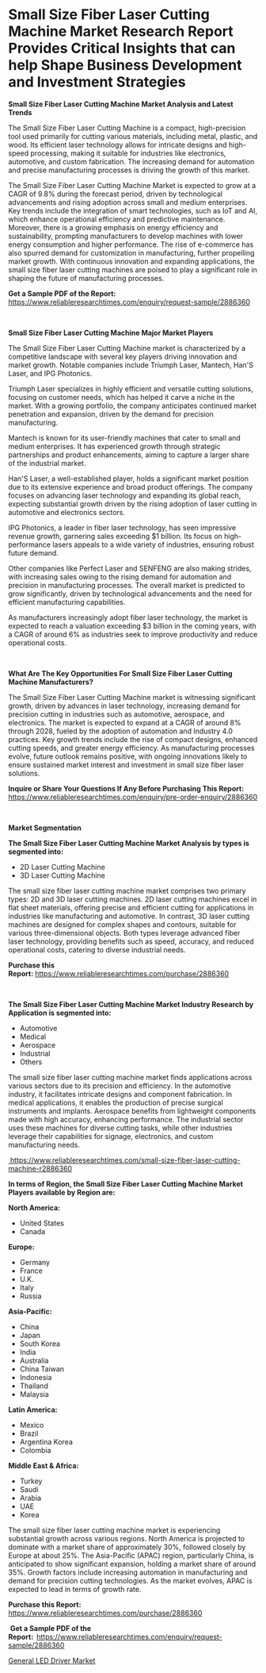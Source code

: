<p><h1>Small Size Fiber Laser Cutting Machine Market Research Report Provides Critical Insights that can help Shape Business Development and Investment Strategies</h1></p><p><strong>Small Size Fiber Laser Cutting Machine Market Analysis and Latest Trends</strong></p>
<p><p>The Small Size Fiber Laser Cutting Machine is a compact, high-precision tool used primarily for cutting various materials, including metal, plastic, and wood. Its efficient laser technology allows for intricate designs and high-speed processing, making it suitable for industries like electronics, automotive, and custom fabrication. The increasing demand for automation and precise manufacturing processes is driving the growth of this market.</p><p>The Small Size Fiber Laser Cutting Machine Market is expected to grow at a CAGR of 9.8% during the forecast period, driven by technological advancements and rising adoption across small and medium enterprises. Key trends include the integration of smart technologies, such as IoT and AI, which enhance operational efficiency and predictive maintenance. Moreover, there is a growing emphasis on energy efficiency and sustainability, prompting manufacturers to develop machines with lower energy consumption and higher performance. The rise of e-commerce has also spurred demand for customization in manufacturing, further propelling market growth. With continuous innovation and expanding applications, the small size fiber laser cutting machines are poised to play a significant role in shaping the future of manufacturing processes.</p></p>
<p><strong>Get a Sample PDF of the Report:&nbsp;</strong> <a href="https://www.reliableresearchtimes.com/enquiry/request-sample/2886360?utm_campaign=2203&utm_medium=2&utm_source=Github&utm_content=ia&utm_term=13032025&utm_id=small-size-fiber-laser-cutting-machine">https://www.reliableresearchtimes.com/enquiry/request-sample/2886360</a></p>
<p>&nbsp;</p>
<p><strong>Small Size Fiber Laser Cutting Machine Major Market Players</strong></p>
<p><p>The Small Size Fiber Laser Cutting Machine market is characterized by a competitive landscape with several key players driving innovation and market growth. Notable companies include Triumph Laser, Mantech, Han'S Laser, and IPG Photonics. </p><p>Triumph Laser specializes in highly efficient and versatile cutting solutions, focusing on customer needs, which has helped it carve a niche in the market. With a growing portfolio, the company anticipates continued market penetration and expansion, driven by the demand for precision manufacturing.</p><p>Mantech is known for its user-friendly machines that cater to small and medium enterprises. It has experienced growth through strategic partnerships and product enhancements, aiming to capture a larger share of the industrial market.</p><p>Han'S Laser, a well-established player, holds a significant market position due to its extensive experience and broad product offerings. The company focuses on advancing laser technology and expanding its global reach, expecting substantial growth driven by the rising adoption of laser cutting in automotive and electronics sectors.</p><p>IPG Photonics, a leader in fiber laser technology, has seen impressive revenue growth, garnering sales exceeding $1 billion. Its focus on high-performance lasers appeals to a wide variety of industries, ensuring robust future demand.</p><p>Other companies like Perfect Laser and SENFENG are also making strides, with increasing sales owing to the rising demand for automation and precision in manufacturing processes. The overall market is predicted to grow significantly, driven by technological advancements and the need for efficient manufacturing capabilities.</p><p>As manufacturers increasingly adopt fiber laser technology, the market is expected to reach a valuation exceeding $3 billion in the coming years, with a CAGR of around 6% as industries seek to improve productivity and reduce operational costs.</p></p>
<p>&nbsp;</p>
<p><strong>What Are The Key Opportunities For Small Size Fiber Laser Cutting Machine Manufacturers?</strong></p>
<p><p>The Small Size Fiber Laser Cutting Machine market is witnessing significant growth, driven by advances in laser technology, increasing demand for precision cutting in industries such as automotive, aerospace, and electronics. The market is expected to expand at a CAGR of around 8% through 2028, fueled by the adoption of automation and Industry 4.0 practices. Key growth trends include the rise of compact designs, enhanced cutting speeds, and greater energy efficiency. As manufacturing processes evolve, future outlook remains positive, with ongoing innovations likely to ensure sustained market interest and investment in small size fiber laser solutions.</p></p>
<p><strong>Inquire or Share Your Questions If Any Before Purchasing This Report:</strong> <a href="https://www.reliableresearchtimes.com/enquiry/pre-order-enquiry/2886360?utm_campaign=2203&utm_medium=2&utm_source=Github&utm_content=ia&utm_term=13032025&utm_id=small-size-fiber-laser-cutting-machine">https://www.reliableresearchtimes.com/enquiry/pre-order-enquiry/2886360</a></p>
<p>&nbsp;</p>
<p><strong>Market Segmentation</strong></p>
<p><strong>The Small Size Fiber Laser Cutting Machine Market Analysis by types is segmented into:</strong></p>
<p><ul><li>2D Laser Cutting Machine</li><li>3D Laser Cutting Machine</li></ul></p>
<p><p>The small size fiber laser cutting machine market comprises two primary types: 2D and 3D laser cutting machines. 2D laser cutting machines excel in flat sheet materials, offering precise and efficient cutting for applications in industries like manufacturing and automotive. In contrast, 3D laser cutting machines are designed for complex shapes and contours, suitable for various three-dimensional objects. Both types leverage advanced fiber laser technology, providing benefits such as speed, accuracy, and reduced operational costs, catering to diverse industrial needs.</p></p>
<p><strong>Purchase this Report:&nbsp;</strong><a href="https://www.reliableresearchtimes.com/purchase/2886360?utm_campaign=2203&utm_medium=2&utm_source=Github&utm_content=ia&utm_term=13032025&utm_id=small-size-fiber-laser-cutting-machine">https://www.reliableresearchtimes.com/purchase/2886360</a></p>
<p>&nbsp;</p>
<p><strong>The Small Size Fiber Laser Cutting Machine Market Industry Research by Application is segmented into:</strong></p>
<p><ul><li>Automotive</li><li>Medical</li><li>Aerospace</li><li>Industrial</li><li>Others</li></ul></p>
<p><p>The small size fiber laser cutting machine market finds applications across various sectors due to its precision and efficiency. In the automotive industry, it facilitates intricate designs and component fabrication. In medical applications, it enables the production of precise surgical instruments and implants. Aerospace benefits from lightweight components made with high accuracy, enhancing performance. The industrial sector uses these machines for diverse cutting tasks, while other industries leverage their capabilities for signage, electronics, and custom manufacturing needs.</p></p>
<p><a href="https://www.reliableresearchtimes.com/small-size-fiber-laser-cutting-machine-r2886360?utm_campaign=2203&utm_medium=2&utm_source=Github&utm_content=ia&utm_term=13032025&utm_id=small-size-fiber-laser-cutting-machine">&nbsp;https://www.reliableresearchtimes.com/small-size-fiber-laser-cutting-machine-r2886360</a></p>
<p><strong>In terms of Region, the Small Size Fiber Laser Cutting Machine Market Players available by Region are:</strong></p>
<p>
    <p> <strong> North America: </strong>
        <ul>
            <li>United States</li>
            <li>Canada</li>
        </ul>
        </p> 
    <p> <strong> Europe: </strong>
        <ul>
            <li>Germany</li>
            <li>France</li>
            <li>U.K.</li>
            <li>Italy</li>
            <li>Russia</li>
        </ul>
        </p> 
    <p> <strong> Asia-Pacific: </strong>
        <ul>
            <li>China</li>
            <li>Japan</li>
            <li>South Korea</li>
            <li>India</li>
            <li>Australia</li>
            <li>China Taiwan</li>
            <li>Indonesia</li>
            <li>Thailand</li>
            <li>Malaysia</li>
        </ul>
        </p> 
    <p> <strong> Latin America: </strong>
        <ul>
            <li>Mexico</li>
            <li>Brazil</li>
            <li>Argentina Korea</li>
            <li>Colombia</li>
        </ul>
        </p> 
    <p> <strong> Middle East & Africa: </strong>
        <ul>
            <li>Turkey</li>
            <li>Saudi</li>
            <li>Arabia</li>
            <li>UAE</li>
            <li>Korea</li>
        </ul>
    </p>
    </p>
<p><p>The small size fiber laser cutting machine market is experiencing substantial growth across various regions. North America is projected to dominate with a market share of approximately 30%, followed closely by Europe at about 25%. The Asia-Pacific (APAC) region, particularly China, is anticipated to show significant expansion, holding a market share of around 35%. Growth factors include increasing automation in manufacturing and demand for precision cutting technologies. As the market evolves, APAC is expected to lead in terms of growth rate.</p></p>
<p><strong>Purchase this Report: </strong><a href="https://www.reliableresearchtimes.com/purchase/2886360?utm_campaign=2203&utm_medium=2&utm_source=Github&utm_content=ia&utm_term=13032025&utm_id=small-size-fiber-laser-cutting-machine">https://www.reliableresearchtimes.com/purchase/2886360</a></p>
<p>&nbsp;<strong>Get a Sample PDF of the Report:&nbsp;&nbsp;</strong><a href="https://www.reliableresearchtimes.com/enquiry/request-sample/2886360?utm_campaign=2203&utm_medium=2&utm_source=Github&utm_content=ia&utm_term=13032025&utm_id=small-size-fiber-laser-cutting-machine">https://www.reliableresearchtimes.com/enquiry/request-sample/2886360</a></p>
<p><strong></strong></p>
<p><p><a href="https://github.com/HobertDavis43/Market-Research-Report-List-1/blob/main/general-led-driver-market.md?utm_campaign=2203&utm_medium=2&utm_source=Github&utm_content=ia&utm_term=13032025&utm_id=small-size-fiber-laser-cutting-machine">General LED Driver Market</a></p></p>